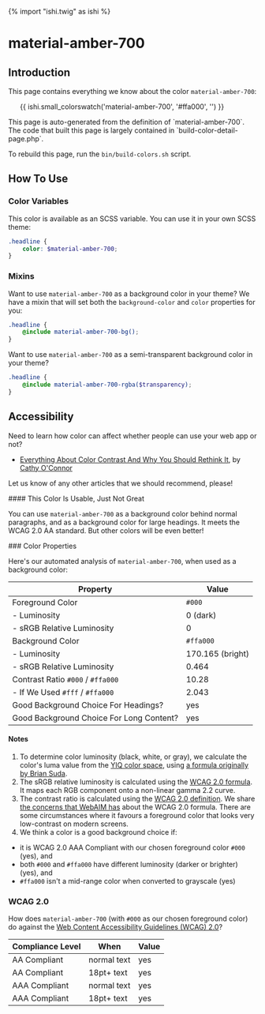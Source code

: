 {% import "ishi.twig" as ishi %}
# material-amber-700

## Introduction

This page contains everything we know about the color `material-amber-700`:

<div class="grid">
    <div class="cell">
        <div class="swatch">
            <ul>
                {{ ishi.small_colorswatch('material-amber-700', '#ffa000', '') }}
            </ul>
        </div>
    </div>
</div>

<div class="callout attention" markdown="1">
This page is auto-generated from the definition of `material-amber-700`. The code that built this page is largely contained in `build-color-detail-page.php`.

To rebuild this page, run the `bin/build-colors.sh` script.
</div>

## How To Use

### Color Variables

This color is available as an SCSS variable. You can use it in your own SCSS theme:

```scss
.headline {
    color: $material-amber-700;
}
```

### Mixins

Want to use `material-amber-700` as a background color in your theme? We have a mixin that will set both the `background-color` and `color` properties for you:

```scss
.headline {
    @include material-amber-700-bg();
}
```

Want to use `material-amber-700` as a semi-transparent background color in your theme?

```scss
.headline {
    @include material-amber-700-rgba($transparency);
}
```

## Accessibility

Need to learn how color can affect whether people can use your web app or not?

* [Everything About Color Contrast And Why You Should Rethink It](https://www.smashingmagazine.com/2014/10/color-contrast-tips-and-tools-for-accessibility/), by [Cathy O'Connor](http://www.twitter.com/cagocon)

Let us know of any other articles that we should recommend, please!
<div class="callout warning" markdown="1">
#### This Color Is Usable, Just Not Great

You can use `material-amber-700` as a background color behind normal paragraphs, and as a background color for large headings. It meets the WCAG 2.0 AA standard. But other colors will be even better!
</div>
### Color Properties

Here's our automated analysis of `material-amber-700`, when used as a background color:

Property | Value
---------|------
Foreground Color | `#000`
- Luminosity | 0 (dark)
- sRGB Relative Luminosity | 0
Background Color | `#ffa000`
- Luminosity | 170.165 (bright)
- sRGB Relative Luminosity | 0.464
Contrast Ratio `#000` / `#ffa000` | 10.28
- If We Used `#fff` / `#ffa000` | 2.043
Good Background Choice For Headings? | yes
Good Background Choice For Long Content? | yes

#### Notes

1. To determine color luminosity (black, white, or gray), we calculate the color's luma value from the [YIQ color space](https://en.wikipedia.org/wiki/YIQ), using [a formula originally by Brian Suda](https://24ways.org/2010/calculating-color-contrast/).
1. The sRGB relative luminosity is calculated using the [WCAG 2.0 formula](https://www.w3.org/TR/WCAG20/#relativeluminancedef). It maps each RGB component onto a non-linear gamma 2.2 curve.
1. The contrast ratio is calculated using the [WCAG 2.0 definition](https://www.w3.org/TR/2008/REC-WCAG20-20081211/#contrast-ratiodef). We share [the concerns that WebAIM has](http://webaim.org/blog/wcag-2-1-feedback/) about the WCAG 2.0 formula. There are some circumstances where it favours a foreground color that looks very low-contrast on modern screens.
1. We think a color is a good background choice if:
  - it is WCAG 2.0 AAA Compliant with our chosen foreground color `#000` (yes), and
  - both `#000` and `#ffa000` have different luminosity (darker or brighter) (yes), and
  - `#ffa000` isn't a mid-range color when converted to grayscale (yes)

### WCAG 2.0

How does `material-amber-700` (with `#000` as our chosen foreground color) do against the [Web Content Accessibility Guidelines (WCAG) 2.0](https://www.w3.org/TR/WCAG20/)?

Compliance Level | When | Value
-----------------|------|------
AA Compliant | normal text | yes
AA Compliant | 18pt+ text | yes
AAA Compliant | normal text | yes
AAA Compliant | 18pt+ text | yes